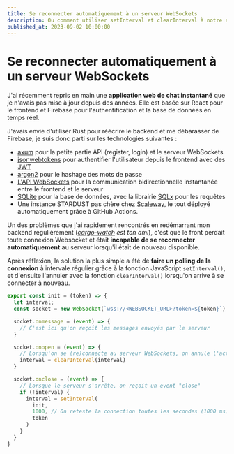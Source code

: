 ```yaml
---
title: Se reconnecter automatiquement à un serveur WebSockets
description: Ou comment utiliser setInterval et clearInterval à notre avantage
published_at: 2023-09-02 10:00:00
---
```


# Se reconnecter automatiquement à un serveur WebSockets

J'ai récemment repris en main une **application web de chat instantané** que je n'avais pas mise à jour depuis des années. Elle est basée sur React pour le frontend et Firebase pour l'authentification et la base de données en temps réel.

J'avais envie d'utiliser Rust pour réécrire le backend et me débarasser de Firebase, je suis donc parti sur les technologies suivantes : 
- [axum](https://crates.io/crates/axum) pour la petite partie API (register, login) et le serveur WebSockets
- [jsonwebtokens](https://crates.io/crates/jsonwebtokens) pour authentifier l'utilisateur depuis le frontend avec des [JWT](https://datatracker.ietf.org/doc/html/rfc7519)
- [argon2](https://crates.io/crates/argon2) pour le hashage des mots de passe
- [L'API WebSockets](https://developer.mozilla.org/en-US/docs/Web/API/WebSockets_API) pour la communication bidirectionnelle instantanée entre le frontend et le serveur
- [SQLite](https://www.sqlite.org) pour la base de données, avec la librairie [SQLx](https://crates.io/crates/sqlx) pour les requêtes
- Une instance STARDUST pas chère chez [Scaleway](https://www.scaleway.com/en/), le tout déployé automatiquement grâce à GitHub Actions.

Un des problèmes que j'ai rapidement rencontrés en redémarrant mon backend régulièrement (*[cargo-watch](https://crates.io/crates/cargo-watch) est ton ami*), c'est que le front perdait toute connexion Websocket et était **incapable de se reconnecter automatiquement** au serveur lorsqu'il était de nouveau disponible.

Après réflexion, la solution la plus simple a été de **faire un polling de la connexion** à intervale régulier grâce à la fonction JavaScript `setInterval()`, et d'ensuite l'annuler avec la fonction `clearInterval()` lorsqu'on arrive à se connecter à nouveau.

```javascript
export const init = (token) => {
  let interval;
  const socket = new WebSocket(`wss://<WEBSOCKET_URL>?token=${token}`)

  socket.onmessage = (event) => {
    // C'est ici qu'on reçoit les messages envoyés par le serveur
  }

  socket.onopen = (event) => {
    // Lorsqu'on se (re)connecte au serveur WebSockets, on annule l'action récurrente lancée par setInterval()
    interval = clearInterval(interval)
  }

  socket.onclose = (event) => {
    // Lorsque le serveur s'arrête, on reçoit un event "close"
    if (!interval) {
      interval = setInterval(
        init,
        1000, // On reteste la connection toutes les secondes (1000 ms)
        token
      )
    }
  }
}
```
